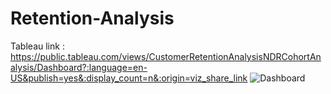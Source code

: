 # Retention-Analysis
Tableau link : https://public.tableau.com/views/CustomerRetentionAnalysisNDRCohortAnalysis/Dashboard?:language=en-US&publish=yes&:display_count=n&:origin=viz_share_link
![Dashboard](https://github.com/Dheenashalini/Retention-Analysis/assets/151739146/da9deaa9-e8c2-43d2-8195-5c6aaee4958b)
